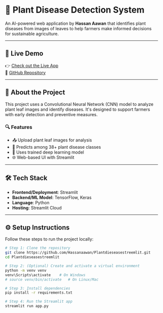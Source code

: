 # 🌱 Plant Disease Detection System

An AI-powered web application by **Hassan Aawan** that identifies plant diseases from images of leaves to help farmers make informed decisions for sustainable agriculture.

---

## 🚀 Live Demo

👉 [Check out the Live App](https://plant-disease-detection-system-viqjdzkwi6syncow3pacof.streamlit.app/)  
📂 [GitHub Repository](https://github.com/Hassanaawan/Plantdieseasestreemlit)

---

## 📝 About the Project

This project uses a Convolutional Neural Network (CNN) model to analyze plant leaf images and identify diseases. It's designed to support farmers with early detection and preventive measures.

### 🔍 Features

- 📤 Upload plant leaf images for analysis
- 🔎 Predicts among 38+ plant disease classes
- 🧠 Uses trained deep learning model
- 🌐 Web-based UI with Streamlit

---

## 🛠️ Tech Stack

- **Frontend/Deployment**: Streamlit
- **Backend/ML Model**: TensorFlow, Keras
- **Language**: Python
- **Hosting**: Streamlit Cloud

---

## ⚙️ Setup Instructions

Follow these steps to run the project locally:

```bash
# Step 1: Clone the repository
git clone https://github.com/Hassanaawan/Plantdieseasestreemlit.git
cd Plantdieseasestreemlit

# Step 2: (Optional) Create and activate a virtual environment
python -m venv venv
venv\Scripts\activate    # On Windows
# source venv/bin/activate   # On Linux/Mac

# Step 3: Install dependencies
pip install -r requirements.txt

# Step 4: Run the Streamlit app
streamlit run app.py
```
